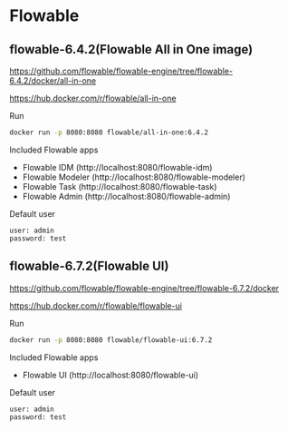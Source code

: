 # Flowable

## flowable-6.4.2(Flowable All in One image)

https://github.com/flowable/flowable-engine/tree/flowable-6.4.2/docker/all-in-one

https://hub.docker.com/r/flowable/all-in-one

Run

```bash
docker run -p 8080:8080 flowable/all-in-one:6.4.2
```

Included Flowable apps

* Flowable IDM  (http://localhost:8080/flowable-idm)
* Flowable Modeler  (http://localhost:8080/flowable-modeler)
* Flowable Task  (http://localhost:8080/flowable-task)
* Flowable Admin  (http://localhost:8080/flowable-admin)

Default user

```
user: admin  
password: test
```

## flowable-6.7.2(Flowable UI)

https://github.com/flowable/flowable-engine/tree/flowable-6.7.2/docker

https://hub.docker.com/r/flowable/flowable-ui

Run

```bash
docker run -p 8080:8080 flowable/flowable-ui:6.7.2
```

Included Flowable apps

* Flowable UI (http://localhost:8080/flowable-ui)

Default user

```
user: admin  
password: test
```
